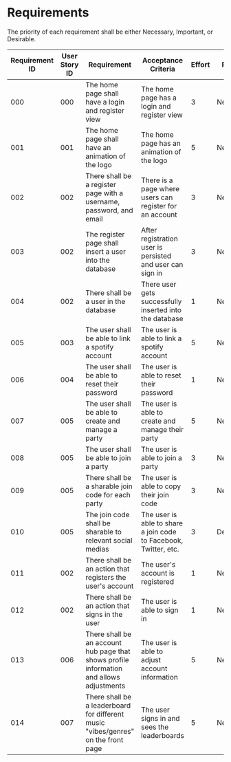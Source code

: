 # Requirements

The priority of each requirement shall be either Necessary, Important, or Desirable.

| Requirement ID | User Story ID | Requirement | Acceptance Criteria | Effort | Priority | Status |
|----------------|---------------|-------------|---------------------|--------|----------|--------|
|            000 |           000 | The home page shall have a login and register view | The home page has a login and register view | 3 | Necessary | Not Started |
|            001 |           001 | The home page shall have an animation of the logo | The home page has an animation of the logo | 5 | Necessary | Not Started |
|            002 |           002 | There shall be a register page with a username, password, and email | There is a page where users can register for an account | 3 | Necessary | Not Started |
|            003 |           002 | The register page shall insert a user into the database | After registration user is persisted and user can sign in | 3 | Necessary | Not Started |
|            004 |           002 | There shall be a user in the database | There user gets successfully inserted into the database | 1 | Necessary | Not Started |
|            005 |           003 | The user shall be able to link a spotify account | The user is able to link a spotify account | 5 | Necessary | Not Started |
|            006 |           004 | The user shall be able to reset their password | The user is able to reset their password | 1 | Necessary | Not Started |
|            007 |           005 | The user shall be able to create and manage a party | The user is able to create and manage their party | 5 | Necessary | Not Started |
|            008 |           005 | The user shall be able to join a party | The user is able to join a party | 3 | Necessary | Not Started |
|            009 |           005 | There shall be a sharable join code for each party | The user is able to copy their join code | 3 | Necessary | Not Started |
|            010 |           005 | The join code shall be sharable to relevant social medias | The user is able to share a join code to Facebook, Twitter, etc. | 3 | Desirable | Not Started |
|            011 |           002 | There shall be an action that registers the user's account | The user's account is registered | 1 | Necessary | Not Started |
|            012 |           002 | There shall be an action that signs in the user | The user is able to sign in | 1 | Necessary | Not Started |
|            013 |           006 | There shall be an account hub page that shows profile information and allows adjustments | The user is able to adjust account information | 5 | Necessary | Not Started |
|            014 |           007 | There shall be a leaderboard for different music "vibes/genres" on the front page | The user signs in and sees the leaderboards | 5 | Necessary | Not Started |
